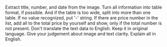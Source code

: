 Extract title, number, and date from the image. Turn all information into table format, if possible.
And if the table is too wide, split into more than one table.
If no value recognized, put '-' string.
If there are price number in the list, add all to the total price by yourself and show, only if the total number is not present.
Don't translate the text data to English. Keep it in original language.
Give your judgement about image and text clarity. Explain all in English.
